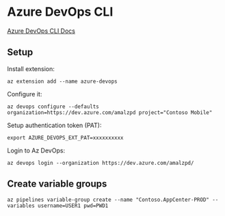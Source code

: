# Azure DevOps CLI 
[Azure DevOps CLI Docs](https://docs.microsoft.com/en-us/azure/devops/cli/?toc=%2Fazure%2Fdevops%2Fdev-resources%2Ftoc.json&bc=%2Fazure%2Fdevops%2Fdev-resources%2Fbreadcrumb%2Ftoc.json&view=azure-devops)

## Setup

Install extension:  
```
az extension add --name azure-devops
```

Configure it:
```
az devops configure --defaults organization=https://dev.azure.com/amalzpd project="Contoso Mobile"
```

Setup authentication token (PAT):  
```
export AZURE_DEVOPS_EXT_PAT=xxxxxxxxxx
```

Login to Az DevOps:  
```
az devops login --organization https://dev.azure.com/amalzpd/
```

## Create variable groups
```
az pipelines variable-group create --name "Contoso.AppCenter-PROD" --variables username=USER1 pwd=PWD1
```